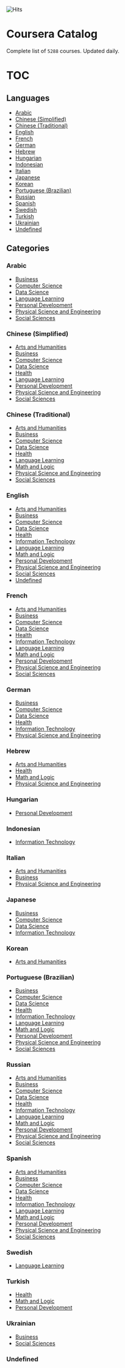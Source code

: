 ![Hits](https://twentythree.ru/hit-counter/count/tag.svg?url=https%3A%2F%2Fgithub.com%2Fdp92987%2FCourseraCatalog)

# Coursera Catalog

Complete list of `5288` courses. Updated daily.

# TOC

## Languages

 - [Arabic](#arabic)
 - [Chinese (Simplified)](#chinese-simplified)
 - [Chinese (Traditional)](#chinese-traditional)
 - [English](#english)
 - [French](#french)
 - [German](#german)
 - [Hebrew](#hebrew)
 - [Hungarian](#hungarian)
 - [Indonesian](#indonesian)
 - [Italian](#italian)
 - [Japanese](#japanese)
 - [Korean](#korean)
 - [Portuguese (Brazilian)](#portuguese-brazilian)
 - [Russian](#russian)
 - [Spanish](#spanish)
 - [Swedish](#swedish)
 - [Turkish](#turkish)
 - [Ukrainian](#ukrainian)
 - [Undefined](#undefined)

## Categories

### Arabic
 - [Business](<Arabic.md#business>)
 - [Computer Science](<Arabic.md#computer-science>)
 - [Data Science](<Arabic.md#data-science>)
 - [Language Learning](<Arabic.md#language-learning>)
 - [Personal Development](<Arabic.md#personal-development>)
 - [Physical Science and Engineering](<Arabic.md#physical-science-and-engineering>)
 - [Social Sciences](<Arabic.md#social-sciences>)
### Chinese (Simplified)
 - [Arts and Humanities](<Chinese (Simplified).md#arts-and-humanities>)
 - [Business](<Chinese (Simplified).md#business>)
 - [Computer Science](<Chinese (Simplified).md#computer-science>)
 - [Data Science](<Chinese (Simplified).md#data-science>)
 - [Health](<Chinese (Simplified).md#health>)
 - [Language Learning](<Chinese (Simplified).md#language-learning>)
 - [Personal Development](<Chinese (Simplified).md#personal-development>)
 - [Physical Science and Engineering](<Chinese (Simplified).md#physical-science-and-engineering>)
 - [Social Sciences](<Chinese (Simplified).md#social-sciences>)
### Chinese (Traditional)
 - [Arts and Humanities](<Chinese (Traditional).md#arts-and-humanities>)
 - [Business](<Chinese (Traditional).md#business>)
 - [Computer Science](<Chinese (Traditional).md#computer-science>)
 - [Data Science](<Chinese (Traditional).md#data-science>)
 - [Health](<Chinese (Traditional).md#health>)
 - [Language Learning](<Chinese (Traditional).md#language-learning>)
 - [Math and Logic](<Chinese (Traditional).md#math-and-logic>)
 - [Physical Science and Engineering](<Chinese (Traditional).md#physical-science-and-engineering>)
 - [Social Sciences](<Chinese (Traditional).md#social-sciences>)
### English
 - [Arts and Humanities](<English.md#arts-and-humanities>)
 - [Business](<English.md#business>)
 - [Computer Science](<English.md#computer-science>)
 - [Data Science](<English.md#data-science>)
 - [Health](<English.md#health>)
 - [Information Technology](<English.md#information-technology>)
 - [Language Learning](<English.md#language-learning>)
 - [Math and Logic](<English.md#math-and-logic>)
 - [Personal Development](<English.md#personal-development>)
 - [Physical Science and Engineering](<English.md#physical-science-and-engineering>)
 - [Social Sciences](<English.md#social-sciences>)
 - [Undefined](<English.md#undefined>)
### French
 - [Arts and Humanities](<French.md#arts-and-humanities>)
 - [Business](<French.md#business>)
 - [Computer Science](<French.md#computer-science>)
 - [Data Science](<French.md#data-science>)
 - [Health](<French.md#health>)
 - [Information Technology](<French.md#information-technology>)
 - [Language Learning](<French.md#language-learning>)
 - [Math and Logic](<French.md#math-and-logic>)
 - [Personal Development](<French.md#personal-development>)
 - [Physical Science and Engineering](<French.md#physical-science-and-engineering>)
 - [Social Sciences](<French.md#social-sciences>)
### German
 - [Business](<German.md#business>)
 - [Computer Science](<German.md#computer-science>)
 - [Data Science](<German.md#data-science>)
 - [Health](<German.md#health>)
 - [Information Technology](<German.md#information-technology>)
 - [Physical Science and Engineering](<German.md#physical-science-and-engineering>)
### Hebrew
 - [Arts and Humanities](<Hebrew.md#arts-and-humanities>)
 - [Health](<Hebrew.md#health>)
 - [Math and Logic](<Hebrew.md#math-and-logic>)
 - [Physical Science and Engineering](<Hebrew.md#physical-science-and-engineering>)
### Hungarian
 - [Personal Development](<Hungarian.md#personal-development>)
### Indonesian
 - [Information Technology](<Indonesian.md#information-technology>)
### Italian
 - [Arts and Humanities](<Italian.md#arts-and-humanities>)
 - [Business](<Italian.md#business>)
 - [Physical Science and Engineering](<Italian.md#physical-science-and-engineering>)
### Japanese
 - [Business](<Japanese.md#business>)
 - [Computer Science](<Japanese.md#computer-science>)
 - [Data Science](<Japanese.md#data-science>)
 - [Information Technology](<Japanese.md#information-technology>)
### Korean
 - [Arts and Humanities](<Korean.md#arts-and-humanities>)
### Portuguese (Brazilian)
 - [Business](<Portuguese (Brazilian).md#business>)
 - [Computer Science](<Portuguese (Brazilian).md#computer-science>)
 - [Data Science](<Portuguese (Brazilian).md#data-science>)
 - [Health](<Portuguese (Brazilian).md#health>)
 - [Information Technology](<Portuguese (Brazilian).md#information-technology>)
 - [Language Learning](<Portuguese (Brazilian).md#language-learning>)
 - [Math and Logic](<Portuguese (Brazilian).md#math-and-logic>)
 - [Personal Development](<Portuguese (Brazilian).md#personal-development>)
 - [Physical Science and Engineering](<Portuguese (Brazilian).md#physical-science-and-engineering>)
 - [Social Sciences](<Portuguese (Brazilian).md#social-sciences>)
### Russian
 - [Arts and Humanities](<Russian.md#arts-and-humanities>)
 - [Business](<Russian.md#business>)
 - [Computer Science](<Russian.md#computer-science>)
 - [Data Science](<Russian.md#data-science>)
 - [Health](<Russian.md#health>)
 - [Information Technology](<Russian.md#information-technology>)
 - [Language Learning](<Russian.md#language-learning>)
 - [Math and Logic](<Russian.md#math-and-logic>)
 - [Personal Development](<Russian.md#personal-development>)
 - [Physical Science and Engineering](<Russian.md#physical-science-and-engineering>)
 - [Social Sciences](<Russian.md#social-sciences>)
### Spanish
 - [Arts and Humanities](<Spanish.md#arts-and-humanities>)
 - [Business](<Spanish.md#business>)
 - [Computer Science](<Spanish.md#computer-science>)
 - [Data Science](<Spanish.md#data-science>)
 - [Health](<Spanish.md#health>)
 - [Information Technology](<Spanish.md#information-technology>)
 - [Language Learning](<Spanish.md#language-learning>)
 - [Math and Logic](<Spanish.md#math-and-logic>)
 - [Personal Development](<Spanish.md#personal-development>)
 - [Physical Science and Engineering](<Spanish.md#physical-science-and-engineering>)
 - [Social Sciences](<Spanish.md#social-sciences>)
### Swedish
 - [Language Learning](<Swedish.md#language-learning>)
### Turkish
 - [Health](<Turkish.md#health>)
 - [Math and Logic](<Turkish.md#math-and-logic>)
 - [Personal Development](<Turkish.md#personal-development>)
### Ukrainian
 - [Business](<Ukrainian.md#business>)
 - [Social Sciences](<Ukrainian.md#social-sciences>)
### Undefined
